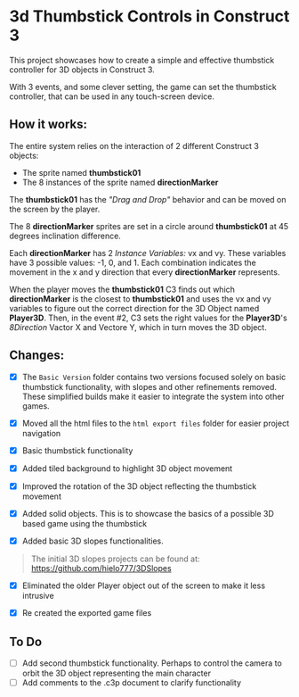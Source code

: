 # 3d Thumbstick Controls in Construct 3

This project showcases how to create a simple and effective thumbstick controller for 3D objects in Construct 3.

With 3 events, and some clever setting, the game can set the thumbstick controller, that can be used in any touch-screen device.

## How it works:

The entire system relies on the interaction of 2 different Construct 3 objects:
- The sprite named **thumbstick01**
- The 8 instances of the sprite named **directionMarker**

The **thumbstick01** has the *"Drag and Drop"* behavior and can be moved on the screen by the player.

The 8 **directionMarker** sprites are set in a circle around **thumbstick01** at 45 degrees inclination difference. 

Each **directionMarker** has 2 *Instance Variables:* vx and vy. These variables have 3 possible values: -1, 0, and 1. Each combination indicates the movement in the x and y direction that every **directionMarker** represents.

When the player moves the **thumbstick01** C3 finds out which **directionMarker** is the closest to **thumbstick01** and uses the vx and vy variables to figure out the correct direction for the 3D Object named **Player3D**. Then, in the event #2, C3 sets the right values for the **Player3D**'s *8Direction* Vactor X and Vectore Y, which in turn moves the 3D object.

## Changes:
- [x] The `Basic Version` folder contains two versions focused solely on basic thumbstick functionality, with slopes and other refinements removed. These simplified builds make it easier to integrate the system into other games.

- [x] Moved all the html files to the `html export files` folder for easier project navigation

- [x] Basic thumbstick functionality

- [x] Added tiled background to highlight 3D object movement

- [x] Improved the rotation of the 3D object reflecting the thumbstick movement

- [x] Added solid objects. This is to showcase the basics of a possible 3D based game using the thumbstick

- [x] Added basic 3D slopes functionalities.
> The initial 3D slopes projects can be found at: https://github.com/hielo777/3DSlopes

- [x] Eliminated the older Player object out of the screen to make it less intrusive

- [x] Re created the exported game files

## To Do
- [ ] Add second thumbstick functionality. Perhaps to control the camera to orbit the 3D object representing the main character
- [ ] Add comments to the .c3p document to clarify functionality